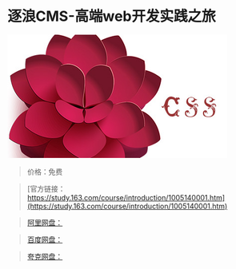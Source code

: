 # 逐浪CMS-高端web开发实践之旅

![img](../../../assets/study163/free/88b4e69e-f8d9-44a8-8af0-dd0f4ea814eb.jpg)

> 价格：免费

> [官方链接：https://study.163.com/course/introduction/1005140001.htm](https://study.163.com/course/introduction/1005140001.htm)

> [阿里网盘：]()

> [百度网盘：]()

> [夸克网盘：]()
